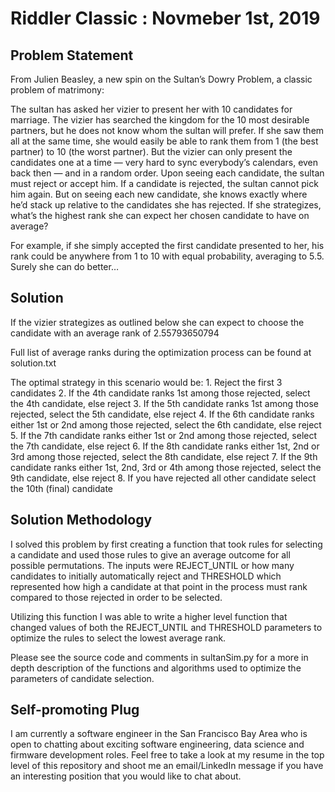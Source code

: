 # Riddler Classic : Novmeber 1st, 2019




## Problem Statement

From Julien Beasley, a new spin on the Sultan’s Dowry Problem, a classic problem of matrimony:

The sultan has asked her vizier to present her with 10 candidates for marriage. The vizier has searched the kingdom for the 10 most desirable partners, but he does not know whom the sultan will prefer. If she saw them all at the same time, she would easily be able to rank them from 1 (the best partner) to 10 (the worst partner). But the vizier can only present the candidates one at a time — very hard to sync everybody’s calendars, even back then — and in a random order. Upon seeing each candidate, the sultan must reject or accept him. If a candidate is rejected, the sultan cannot pick him again. But on seeing each new candidate, she knows exactly where he’d stack up relative to the candidates she has rejected. If she strategizes, what’s the highest rank she can expect her chosen candidate to have on average?

For example, if she simply accepted the first candidate presented to her, his rank could be anywhere from 1 to 10 with equal probability, averaging to 5.5. Surely she can do better…

## Solution

If the vizier strategizes as outlined below she can expect to choose the candidate with an average rank of 2.55793650794

Full list of average ranks during the optimization process can be found at solution.txt

The optimal strategy in this scenario would be:
    1. Reject the first 3 candidates
    2. If the 4th candidate ranks 1st among those rejected, select the 4th candidate, else reject
    3. If the 5th candidate ranks 1st among those rejected, select the 5th candidate, else reject
    4. If the 6th candidate ranks either 1st or 2nd among those rejected, select the 6th candidate, else reject
    5. If the 7th candidate ranks either 1st or 2nd among those rejected, select the 7th candidate, else reject
    6. If the 8th candidate ranks either 1st, 2nd or 3rd among those rejected, select the 8th candidate, else reject
    7. If the 9th candidate ranks either 1st, 2nd, 3rd or 4th among those rejected, select the 9th candidate, else reject
    8. If you have rejected all other candidate select the 10th (final) candidate

## Solution Methodology

I solved this problem by first creating a function that took rules for selecting a candidate and used those rules to give an average outcome for all possible permutations.  The inputs were REJECT_UNTIL or how many candidates to initially automatically reject and THRESHOLD which represented how high a candidate at that point in the process must rank compared to those rejected in order to be selected.

Utilizing this function I was able to write a higher level function that changed values of both the REJECT_UNTIL and THRESHOLD parameters to optimize the rules to select the lowest average rank.

Please see the source code and comments in sultanSim.py for a more in depth description of the functions and algorithms used to optimize the parameters of candidate selection.

## Self-promoting Plug

I am currently a software engineer in the San Francisco Bay Area who is open to chatting about exciting software engineering, data science and firmware development roles.  Feel free to take a look at my resume in the top level of this repository and shoot me an email/LinkedIn message if you have an interesting position that you would like to chat about.
